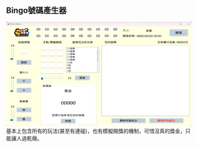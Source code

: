 Bingo號碼產生器
------  
![image](https://github.com/Andy880828/BingoBingoGenerator/blob/3ab1bd7e6aa3f3f428fdbb882baa8444340ca691/BINGOBINGO.png)  
基本上包含所有的玩法(甚至有連碰)，也有模擬開獎的機制，可惜沒真的獎金，只能讓人過乾癮。


